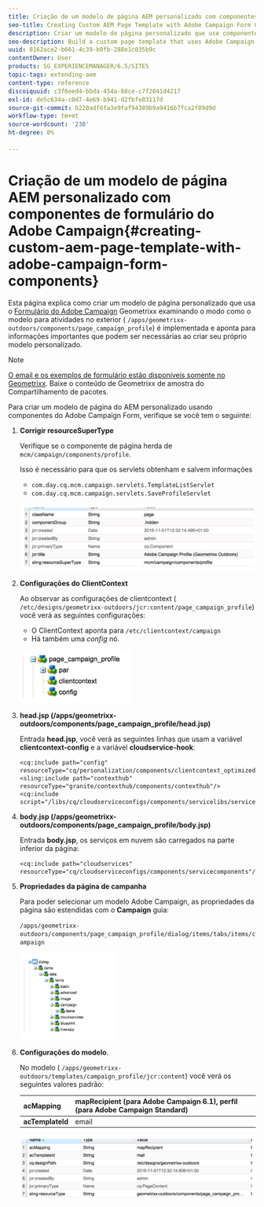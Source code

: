 ```yaml
---
title: Criação de um modelo de página AEM personalizado com componentes de formulário do Adobe Campaign
seo-title: Creating Custom AEM Page Template with Adobe Campaign Form Components
description: Criar um modelo de página personalizado que use componentes do Adobe Campaign Form
seo-description: Build a custom page template that uses Adobe Campaign Form components
uuid: 8162ace2-b661-4c39-b0fb-288e1c035b9c
contentOwner: User
products: SG_EXPERIENCEMANAGER/6.5/SITES
topic-tags: extending-aem
content-type: reference
discoiquuid: c3f6eed4-bbda-454a-88ce-c7f2041d4217
exl-id: de5c634a-c0d7-4e69-b941-d2fbfe83117d
source-git-commit: b220adf6fa3e9faf94389b9a9416b7fca2f89d9d
workflow-type: tm+mt
source-wordcount: '238'
ht-degree: 0%

---
```


# Criação de um modelo de página AEM personalizado com componentes de formulário do Adobe Campaign{#creating-custom-aem-page-template-with-adobe-campaign-form-components}

Esta página explica como criar um modelo de página personalizado que usa o [Formulário do Adobe Campaign](/help/sites-authoring/adobe-campaign-components.md) Geometrixx examinando o modo como o modelo para atividades no exterior ( `/apps/geometrixx-outdoors/components/page_campaign_profile`) é implementada e aponta para informações importantes que podem ser necessárias ao criar seu próprio modelo personalizado.

>[!NOTE]
>
>[O email e os exemplos de formulário estão disponíveis somente no Geometrixx](/help/sites-developing/we-retail.md). Baixe o conteúdo de Geometrixx de amostra do Compartilhamento de pacotes.

Para criar um modelo de página do AEM personalizado usando componentes do Adobe Campaign Form, verifique se você tem o seguinte:

1. **Corrigir resourceSuperType**

   Verifique se o componente de página herda de `mcm/campaign/components/profile`.

   Isso é necessário para que os servlets obtenham e salvem informações

   * `com.day.cq.mcm.campaign.servlets.TemplateListServlet`
   * `com.day.cq.mcm.campaign.servlets.SaveProfileServlet`

   ![chlimage_1-201](assets/chlimage_1-201.png)

1. **Configurações do ClientContext**

   Ao observar as configurações de clientcontext ( `/etc/designs/geometrixx-outdoors/jcr:content/page_campaign_profile`) você verá as seguintes configurações:

   * O ClientContext aponta para `/etc/clientcontext/campaign`
   * Há também uma *config* nó.

   ![chlimage_1-202](assets/chlimage_1-202.png)

1. **head.jsp (/apps/geometrixx-outdoors/components/page_campaign_profile/head.jsp)**

   Entrada **head.jsp**, você verá as seguintes linhas que usam a variável **clientcontext-config** e a variável **cloudservice-hook**:

   ```
   <cq:include path="config" resourceType="cq/personalization/components/clientcontext_optimized/config"/>
   <sling:include path="contexthub" resourceType="granite/contexthub/components/contexthub"/>
   <cq:include script="/libs/cq/cloudserviceconfigs/components/servicelibs/servicelibs.jsp"/>
   ```

1. **body.jsp (/apps/geometrixx-outdoors/components/page_campaign_profile/body.jsp)**

   Entrada **body.jsp**, os serviços em nuvem são carregados na parte inferior da página:

   ```
   <cq:include path="cloudservices" resourceType="cq/cloudserviceconfigs/components/servicecomponents"/>
   ```

1. **Propriedades da página de campanha**

   Para poder selecionar um modelo Adobe Campaign, as propriedades da página são estendidas com o **Campaign** guia:

   `/apps/geometrixx-outdoors/components/page_campaign_profile/dialog/items/tabs/items/campaign`

   ![chlimage_1-203](assets/chlimage_1-203.png)

1. **Configurações do modelo**.

   No modelo ( `/apps/geometrixx-outdoors/templates/campaign_profile/jcr:content`) você verá os seguintes valores padrão:

   | **acMapping** | mapRecipient (para Adobe Campaign 6.1), perfil (para Adobe Campaign Standard) |
   |---|---|
   | **acTemplateId** | email |

   ![chlimage_1-204](assets/chlimage_1-204.png)
